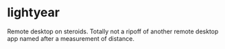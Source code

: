 # lightyear
Remote desktop on steroids. Totally not a ripoff of another remote desktop app named after a measurement of distance.
